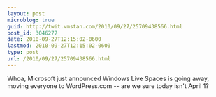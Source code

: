```yaml
---
layout: post
microblog: true
guid: http://twit.vmstan.com/2010/09/27/25709438566.html
post_id: 3046277
date: 2010-09-27T12:15:02-0600
lastmod: 2010-09-27T12:15:02-0600
type: post
url: /2010/09/27/25709438566.html
---
```

Whoa, Microsoft just announced Windows Live Spaces is going away, moving everyone to WordPress.com -- are we sure today isn't April 1?
